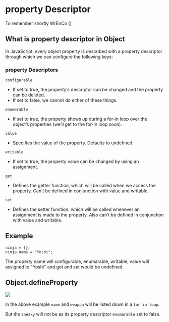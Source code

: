# property Descriptor

To remember shortly 
WrEnCo ()

## What is property descriptor in Object
In JavaScript, every object property is described with a property descriptor through which we can configure the following keys:

### property Descriptors

`configurable`
- If set to true, the property’s descriptor can be changed and the property can be deleted. 
- If set to false, we cannot do either of these things.

`enumerable`
- If set to true, the property shows up during a for-in loop over the object’s properties (we’ll get to the for-in loop soon).

`value`
- Specifies the value of the property. Defaults to undefined.


`writable`
- If set to true, the property value can be changed by using an assignment.

`get`
- Defines the getter function, which will be called when we access the property. Can’t be defined in conjunction with value and writable.

`set`
- Defines the setter function, which will be called whenever an assignment is made to the property. Also can’t be defined in conjunction with value and writable.


## Example 
```
ninja = {};
ninja.name = "Yoshi";
```

The property name will configurable, enumarable, writable, value will assigned to "Yoshi" and get and set would be undefined.

## Object.defineProperty
![](https://i.imgur.com/dzI7V9G.png)

In the above example `name` and `weapon` will be listed down in a `for in loop`.

But the `sneaky` will not be as its property descriptor `enumarable` set to false.




